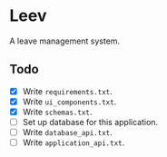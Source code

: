 # Leev

A leave management system.


## Todo

- [x] Write `requirements.txt`.
- [x] Write `ui_components.txt`.
- [x] Write `schemas.txt`.
- [ ] Set up database for this application.
- [ ] Write `database_api.txt`.
- [ ] Write `application_api.txt`.
